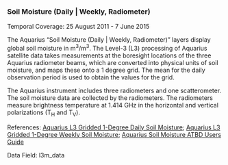 ### Soil Moisture (Daily | Weekly, Radiometer)
Temporal Coverage: 25 August 2011 - 7 June 2015

The Aquarius “Soil Moisture (Daily | Weekly, Radiometer)” layers display global soil moisture in m<sup>3</sup>/m<sup>3</sup>. The Level-3 (L3) processing of Aquarius satellite data takes measurements at the boresight locations of the three Aquarius radiometer beams, which are converted into physical units of soil moisture, and maps these onto a 1 degree grid. The mean for the daily observation period is used to obtain the values for the grid.

The Aquarius instrument includes three radiometers and one scatterometer. The soil moisture data are collected by the radiometers. The radiometers measure brightness temperature at 1.414 GHz in the horizontal and vertical polarizations (T<sub>H</sub> and T<sub>V</sub>).

References: [Aquarius L3 Gridded 1-Degree Daily Soil Moisture](http://nsidc.org/data/AQ3_DYSM/versions/4); [Aquarius L3 Gridded 1-Degree Weekly Soil Moisture](http://nsidc.org/data/AQ3_WKSM/versions/4); [Aquarius Soil Moisture ATBD Users Guide](http://nsidc.org/data/docs/daac/aquarius/pdfs/Aquarius_VSM_ATBD_UsersGuide.pdf)

Data Field: l3m_data
